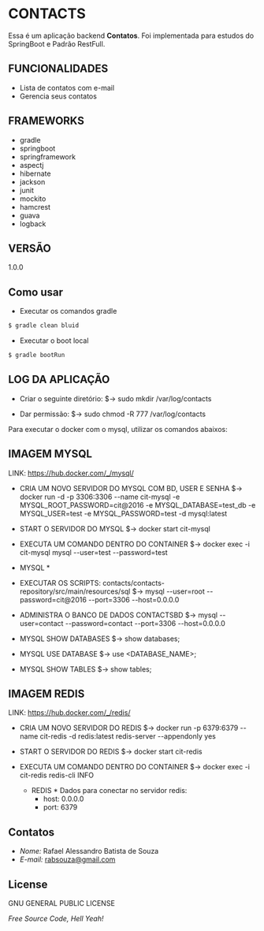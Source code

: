 # CONTACTS

Essa é um aplicação backend **Contatos**.
Foi implementada para estudos do SpringBoot e Padrão RestFull.


## FUNCIONALIDADES

* Lista de contatos com e-mail
* Gerencia seus contatos


## FRAMEWORKS

* gradle
* springboot
* springframework
* aspectj
* hibernate
* jackson
* junit
* mockito
* hamcrest
* guava
* logback


## VERSÃO

1.0.0


## Como usar

* Executar os comandos gradle
```sh
$ gradle clean bluid
```

* Executar o boot local
```sh
$ gradle bootRun
```

## LOG DA APLICAÇÃO
* Criar o seguinte diretório:
    $-> sudo mkdir /var/log/contacts

* Dar permissão:
    $-> sudo chmod -R 777 /var/log/contacts

Para executar o docker com o mysql, utilizar os comandos abaixos:


## IMAGEM MYSQL
LINK: https://hub.docker.com/_/mysql/

* CRIA UM NOVO SERVIDOR DO MYSQL COM BD, USER E SENHA
	$-> docker run -d -p 3306:3306 --name cit-mysql -e MYSQL_ROOT_PASSWORD=cit@2016 -e MYSQL_DATABASE=test_db -e MYSQL_USER=test -e MYSQL_PASSWORD=test -d mysql:latest

* START O SERVIDOR DO MYSQL
	$-> docker start cit-mysql

* EXECUTA UM COMANDO DENTRO DO CONTAINER
	$-> docker exec -i cit-mysql mysql --user=test --password=test

* MYSQL *
* EXECUTAR OS SCRIPTS: contacts/contacts-repository/src/main/resources/sql
    $-> mysql --user=root --password=cit@2016 --port=3306 --host=0.0.0.0

* ADMINISTRA O BANCO DE DADOS CONTACTSBD
    $-> mysql --user=contact --password=contact --port=3306 --host=0.0.0.0

* MYSQL SHOW DATABASES
    $-> show databases;

* MYSQL USE DATABASE
    $-> use <DATABASE_NAME>;

* MYSQL SHOW TABLES
    $-> show tables;


## IMAGEM REDIS 
LINK: https://hub.docker.com/_/redis/

* CRIA UM NOVO SERVIDOR DO REDIS
	$-> docker run -p 6379:6379 --name cit-redis -d redis:latest redis-server --appendonly yes

* START O SERVIDOR DO REDIS
	$-> docker start cit-redis

* EXECUTA UM COMANDO DENTRO DO CONTAINER
	$-> docker exec -i cit-redis redis-cli INFO

	* REDIS *
	Dados para conectar no servidor redis:
	    - host: 0.0.0.0
	    - port: 6379
	    
	    
## Contatos

- *Nome:* Rafael Alessandro Batista de Souza
- *E-mail:* rabsouza@gmail.com


## License

GNU GENERAL PUBLIC LICENSE




*Free Source Code, Hell Yeah!*